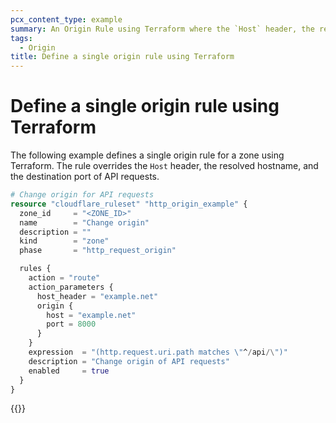 ```yaml
---
pcx_content_type: example
summary: An Origin Rule using Terraform where the `Host` header, the resolved hostname, and the destination port of API requests is overridden.
tags:
  - Origin
title: Define a single origin rule using Terraform
---
```


# Define a single origin rule using Terraform

The following example defines a single origin rule for a zone using Terraform. The rule overrides the `Host` header, the resolved hostname, and the destination port of API requests.

```tf
# Change origin for API requests
resource "cloudflare_ruleset" "http_origin_example" {
  zone_id     = "<ZONE_ID>"
  name        = "Change origin"
  description = ""
  kind        = "zone"
  phase       = "http_request_origin"

  rules {
    action = "route"
    action_parameters {
      host_header = "example.net"
      origin {
        host = "example.net"
        port = 8000
      }
    }
    expression  = "(http.request.uri.path matches \"^/api/\")"
    description = "Change origin of API requests"
    enabled     = true
  }
}
```

{{<render file="_terraform-additional-resources.md">}}
